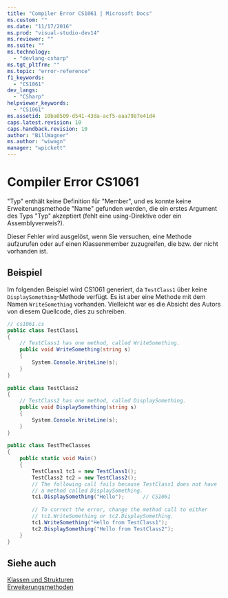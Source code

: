 ```yaml
---
title: "Compiler Error CS1061 | Microsoft Docs"
ms.custom: ""
ms.date: "11/17/2016"
ms.prod: "visual-studio-dev14"
ms.reviewer: ""
ms.suite: ""
ms.technology: 
  - "devlang-csharp"
ms.tgt_pltfrm: ""
ms.topic: "error-reference"
f1_keywords: 
  - "CS1061"
dev_langs: 
  - "CSharp"
helpviewer_keywords: 
  - "CS1061"
ms.assetid: 10ba0509-d541-43da-acf5-eaa7987e41d4
caps.latest.revision: 10
caps.handback.revision: 10
author: "BillWagner"
ms.author: "wiwagn"
manager: "wpickett"
---
```

# Compiler Error CS1061
"Typ" enthält keine Definition für "Member", und es konnte keine Erweiterungsmethode "Name" gefunden werden, die ein erstes Argument des Typs "Typ" akzeptiert \(fehlt eine using\-Direktive oder ein Assemblyverweis?\).  
  
 Dieser Fehler wird ausgelöst, wenn Sie versuchen, eine Methode aufzurufen oder auf einen Klassenmember zuzugreifen, die bzw. der nicht vorhanden ist.  
  
## Beispiel  
 Im folgenden Beispiel wird CS1061 generiert, da `TestClass1` über keine `DisplaySomething`\-Methode verfügt.  Es ist aber eine Methode mit dem Namen `WriteSomething` vorhanden.  Vielleicht war es die Absicht des Autors von diesem Quellcode, dies zu schreiben.  
  
```c#  
// cs1061.cs  
public class TestClass1  
{  
    // TestClass1 has one method, called WriteSomething.  
    public void WriteSomething(string s)  
    {  
        System.Console.WriteLine(s);  
    }  
}  
  
public class TestClass2  
{  
    // TestClass2 has one method, called DisplaySomething.  
    public void DisplaySomething(string s)  
    {  
        System.Console.WriteLine(s);  
    }  
}  
  
public class TestTheClasses  
{  
    public static void Main()  
    {  
        TestClass1 tc1 = new TestClass1();  
        TestClass2 tc2 = new TestClass2();  
        // The following call fails because TestClass1 does not have   
        // a method called DisplaySomething.  
        tc1.DisplaySomething("Hello");      // CS1061  
  
        // To correct the error, change the method call to either   
        // tc1.WriteSomething or tc2.DisplaySomething.  
        tc1.WriteSomething("Hello from TestClass1");  
        tc2.DisplaySomething("Hello from TestClass2");  
    }  
}  
```  
  
## Siehe auch  
 [Klassen und Strukturen](../../../csharp/programming-guide/classes-and-structs/index.md)   
 [Erweiterungsmethoden](../../../csharp/programming-guide/classes-and-structs/extension-methods.md)